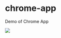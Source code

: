 # chrome-app
Demo of Chrome App

![](https://raw.githubusercontent.com/SermsakSukprasert/StockApp/blob/master/Stock-App.png)
